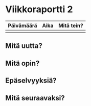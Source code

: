 # Viikkoraportti 2

| Päivämäärä |     Aika      |                                     Mitä tein?                                  |
|------------|---------------|---------------------------------------------------------------------------------|
|     |            |  |

## Mitä uutta?

## Mitä opin?

## Epäselvyyksiä?

## Mitä seuraavaksi?
